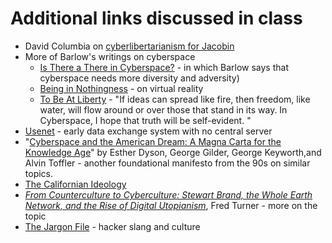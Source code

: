 # Additional links discussed in class

- David Columbia on [cyberlibertarianism for Jacobin](https://www.jacobinmag.com/2013/12/cyberlibertarians-digital-deletion-of-the-left/ ) 
- More of Barlow's writings on cyberspace
  - [Is There a There in Cyberspace?](https://www.eff.org/pages/there-there-cyberspace )  - in which Barlow says that cyberspace needs more diversity and adversity) 
  - [Being in Nothingness](https://www.eff.org/pages/being-nothingness) - on virtual reality 
  - [To Be At Liberty](https://www.eff.org/pages/be-liberty) - "If ideas can spread like fire, then freedom, like water, will flow around or over those that stand in its way.  In Cyberspace, I hope that truth will be self-evident. "
- [Usenet](https://en.wikipedia.org/wiki/Usenet) - early data exchange system with no central server 
- "[Cyberspace and the American Dream: A Magna Carta for the Knowledge Age](http://www.pff.org/issues-pubs/futureinsights/fi1.2magnacarta.html)" by  Esther Dyson, George Gilder, George Keyworth,and Alvin Toffler - another foundational manifesto from the 90s on similar topics. 
- [The Californian Ideology](http://www.comune.torino.it/gioart/big/bigguest/riflessioni/californian_engl.pdf) 
- *[From Counterculture to Cyberculture: Stewart Brand, the Whole Earth Network, and the Rise of Digital Utopianism](https://www.amazon.com/Counterculture-Cyberculture-Stewart-Network-Utopianism/dp/0226817423/ref=sr_1_1?keywords=From+Counterculture+to+Cyberculture%3A+Stewart+Brand%2C+the+Whole+Earth+Network%2C+and+the+Rise+of+Digital+Utopianism&qid=1572999171&sr=8-1)*, Fred Turner  - more on the topic 
- [The Jargon File](http://catb.org/jargon/html/) - hacker slang and culture 



